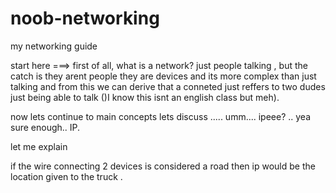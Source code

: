 # noob-networking
my networking guide



start here ===>
              first of all, what is a network? just people talking , but the catch is they arent people they are devices and its more complex than just talking and from this we can derive that a conneted just reffers to two dudes just being able to talk ()I know this isnt an english class but meh).
              
now lets continue to main concepts
lets discuss ..... umm.... ipeee? .. yea sure enough.. IP.

let me explain

if the wire connecting 2 devices is considered a road then ip would be the location given to the truck
.            
